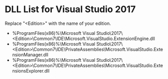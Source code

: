 # DLL List for Visual Studio 2017

Replace "<Edition\>" with the name of your edition.

- %ProgramFiles(x86)%\Microsoft Visual Studio\2017\\<Edition\>\Common7\IDE\Microsoft.VisualStudio.ExtensionEngine.dll
- %ProgramFiles(x86)%\Microsoft Visual Studio\2017\\<Edition\>\Common7\IDE\PrivateAssemblies\Microsoft.VisualStudio.ExtensionManager.dll
- %ProgramFiles(x86)%\Microsoft Visual Studio\2017\\<Edition\>\Common7\IDE\PrivateAssemblies\Microsoft.VisualStudio.ExtensionsExplorer.dll
